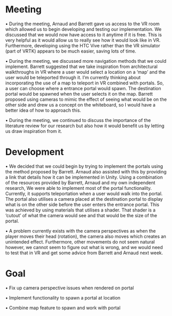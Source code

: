 # Meeting
•	During the meeting, Arnaud and Barrett gave us access to the VR room which allowed us to begin developing and testing our implementation. We discussed that we would now have access to it anytime if it is free. This is very helpful as it would allow us to really see how it would look like in VR. Furthermore, developing using the HTC Vive rather than the VR simulator (part of VRTK) appears to be much easier, saving lots of time.

•	During the meeting, we discussed more navigation methods that we could implement. Barrett suggested that we take inspiration from architectural walkthroughs in VR where a user would select a location on a ‘map’ and the user would be teleported through it. I’m currently thinking about incorporating the use of a map to teleport in VR combined with portals. So, a user can choose where a entrance portal would spawn. The destination portal would be spawned when the user selects it on the map. Barrett proposed using cameras to mimic the effect of seeing what would be on the other side and drew us a concept on the whiteboard, so I would have a better idea of how to approach this. 

•	During the meeting, we continued to discuss the importance of the literature review for our research but also how it would benefit us by letting us draw inspiration from it. 

# Development
•	We decided that we could begin by trying to implement the portals using the method proposed by Barrett. Arnaud also assisted with this by providing a link that details how it can be implemented in Unity. Using a combination of the resources provided by Barrett, Arnaud and my own independent research, We were able to implement most of the portal functionality. Currently, it supports teleportation when a user would walk into the portal. The portal also utilises a camera placed at the destination portal to display what is on the other side before the user enters the entrance portal. This was achieved by using materials that utilises a shader. That shader is a ‘cutout’ of what the camera would see and that would be the size of the portal. 

•	A problem currently exists with the camera perspectives as when the player moves their head (rotation), the camera also moves which creates an unintended effect. Furthermore, other movements do not seem natural however, we cannot seem to figure out what is wrong, and we would need to test that in VR and get some advice from Barrett and Arnaud next week. 

# Goal
•	Fix up camera perspective issues when rendered on portal

•	Implement functionality to spawn a portal at location 

•	Combine map feature to spawn and work with portal 

